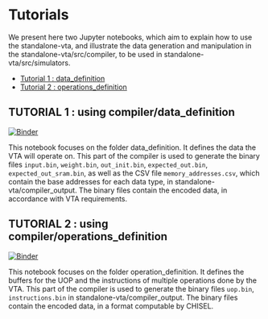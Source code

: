 # Tutorials

We present here two Jupyter notebooks, which aim to explain how to use the standalone-vta, and illustrate the data generation and manipulation in the standalone-vta/src/compiler, to be used in standalone-vta/src/simulators.

- [Tutorial 1 : data_definition](https://mybinder.org/v2/gh/onera/standalone-vta/b3aba2fd42a10fb793de7befd4ae31d99a59e8c9?urlpath=lab%2Ftree%2Ftutorials%2Ftutorial1_data_definition.ipynb)
- [Tutorial 2 : operations_definition](https://mybinder.org/v2/gh/onera/standalone-vta/b3aba2fd42a10fb793de7befd4ae31d99a59e8c9?urlpath=lab%2Ftree%2Ftutorials%2Ftutorial2_operations_definition.ipynb)

## TUTORIAL 1 : using compiler/data_definition

[![Binder](https://mybinder.org/badge_logo.svg)](https://mybinder.org/v2/gh/onera/standalone-vta/main?urlpath=%2Fdoc%2Ftree%2Ftutorials%2Ftutorial1_data_definition.ipynb)

This notebook focuses on the folder data_definition. It defines the data the VTA will operate on.
This part of the compiler is used to generate the binary files `input.bin`, `weight.bin`, `out_init.bin`, `expected_out.bin`, `expected_out_sram.bin`, as well as the CSV file `memory_addresses.csv`, which contain the base addresses for each data type, in standalone-vta/compiler_output. 
The binary files contain the encoded data, in accordance with VTA requirements.

## TUTORIAL 2 : using compiler/operations_definition

[![Binder](https://mybinder.org/badge_logo.svg)](https://mybinder.org/v2/gh/onera/standalone-vta/main?urlpath=%2Fdoc%2Ftree%2Ftutorials%2Ftutorial2_operations_definition.ipynb)

This notebook focuses on the folder operation_definition. It defines the buffers for the UOP and the instructions of multiple operations done by the VTA.
This part of the compiler is used to generate the binary files `uop.bin`, `instructions.bin` in standalone-vta/compiler_output.
The binary files contain the encoded data, in a format computable by CHISEL.